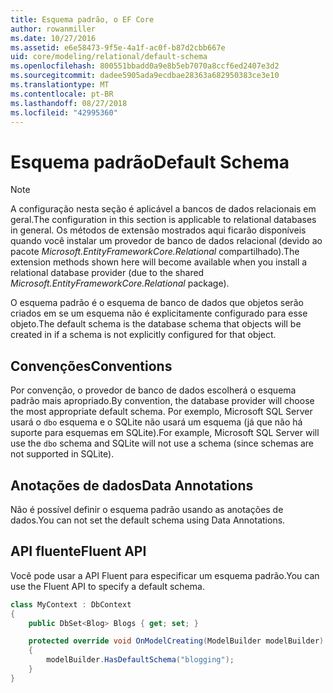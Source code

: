 ```yaml
---
title: Esquema padrão, o EF Core
author: rowanmiller
ms.date: 10/27/2016
ms.assetid: e6e58473-9f5e-4a1f-ac0f-b87d2cbb667e
uid: core/modeling/relational/default-schema
ms.openlocfilehash: 800551bbadd0a9e8b5eb7070a8ccf6ed2407e3d2
ms.sourcegitcommit: dadee5905ada9ecdbae28363a682950383ce3e10
ms.translationtype: MT
ms.contentlocale: pt-BR
ms.lasthandoff: 08/27/2018
ms.locfileid: "42995360"
---
```

# <a name="default-schema"></a><span data-ttu-id="ca1cb-102">Esquema padrão</span><span class="sxs-lookup"><span data-stu-id="ca1cb-102">Default Schema</span></span>

> [!NOTE]  
> <span data-ttu-id="ca1cb-103">A configuração nesta seção é aplicável a bancos de dados relacionais em geral.</span><span class="sxs-lookup"><span data-stu-id="ca1cb-103">The configuration in this section is applicable to relational databases in general.</span></span> <span data-ttu-id="ca1cb-104">Os métodos de extensão mostrados aqui ficarão disponíveis quando você instalar um provedor de banco de dados relacional (devido ao pacote *Microsoft.EntityFrameworkCore.Relational* compartilhado).</span><span class="sxs-lookup"><span data-stu-id="ca1cb-104">The extension methods shown here will become available when you install a relational database provider (due to the shared *Microsoft.EntityFrameworkCore.Relational* package).</span></span>

<span data-ttu-id="ca1cb-105">O esquema padrão é o esquema de banco de dados que objetos serão criados em se um esquema não é explicitamente configurado para esse objeto.</span><span class="sxs-lookup"><span data-stu-id="ca1cb-105">The default schema is the database schema that objects will be created in if a schema is not explicitly configured for that object.</span></span>

## <a name="conventions"></a><span data-ttu-id="ca1cb-106">Convenções</span><span class="sxs-lookup"><span data-stu-id="ca1cb-106">Conventions</span></span>

<span data-ttu-id="ca1cb-107">Por convenção, o provedor de banco de dados escolherá o esquema padrão mais apropriado.</span><span class="sxs-lookup"><span data-stu-id="ca1cb-107">By convention, the database provider will choose the most appropriate default schema.</span></span> <span data-ttu-id="ca1cb-108">Por exemplo, Microsoft SQL Server usará o `dbo` esquema e o SQLite não usará um esquema (já que não há suporte para esquemas em SQLite).</span><span class="sxs-lookup"><span data-stu-id="ca1cb-108">For example, Microsoft SQL Server will use the `dbo` schema and SQLite will not use a schema (since schemas are not supported in SQLite).</span></span>

## <a name="data-annotations"></a><span data-ttu-id="ca1cb-109">Anotações de dados</span><span class="sxs-lookup"><span data-stu-id="ca1cb-109">Data Annotations</span></span>

<span data-ttu-id="ca1cb-110">Não é possível definir o esquema padrão usando as anotações de dados.</span><span class="sxs-lookup"><span data-stu-id="ca1cb-110">You can not set the default schema using Data Annotations.</span></span>

## <a name="fluent-api"></a><span data-ttu-id="ca1cb-111">API fluente</span><span class="sxs-lookup"><span data-stu-id="ca1cb-111">Fluent API</span></span>

<span data-ttu-id="ca1cb-112">Você pode usar a API Fluent para especificar um esquema padrão.</span><span class="sxs-lookup"><span data-stu-id="ca1cb-112">You can use the Fluent API to specify a default schema.</span></span>

<!-- [!code-csharp[Main](samples/core/relational/Modeling/FluentAPI/Samples/Relational/DefaultSchema.cs?highlight=7)] -->
``` csharp
class MyContext : DbContext
{
    public DbSet<Blog> Blogs { get; set; }

    protected override void OnModelCreating(ModelBuilder modelBuilder)
    {
        modelBuilder.HasDefaultSchema("blogging");
    }
}
```
